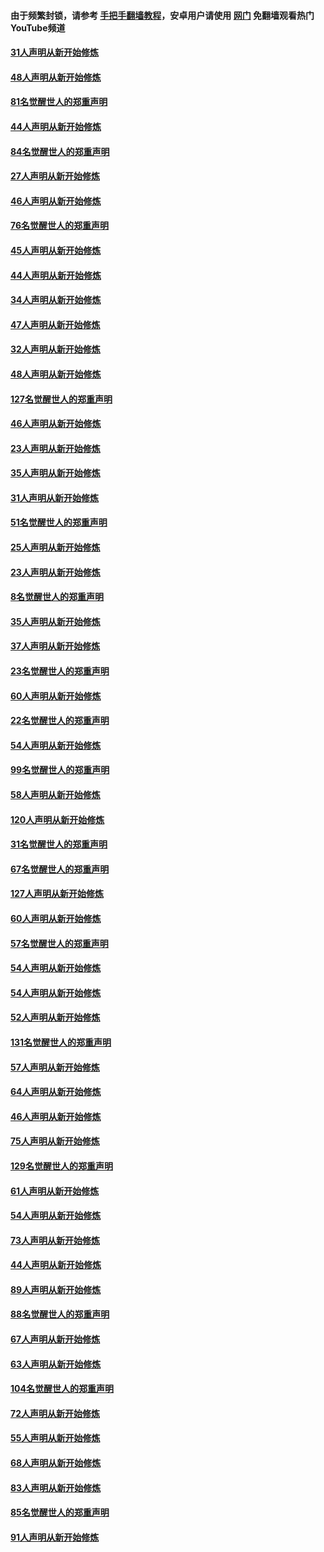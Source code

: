 #### 由于频繁封锁，请参考 [手把手翻墙教程](https://github.com/gfw-breaker/guides/wiki/)，安卓用户请使用 [网门](https://github.com/gfw-breaker/nogfw/blob/master/dl.md?t=03081300) 免翻墙观看热门YouTube频道 

#### [31人声明从新开始修炼](../pages/91/421763.md?t=03081300) 

#### [48人声明从新开始修炼](../pages/91/421605.md?t=03081300) 

#### [81名觉醒世人的郑重声明](../pages/91/421656.md?t=03081300) 

#### [44人声明从新开始修炼](../pages/91/421544.md?t=03081300) 

#### [84名觉醒世人的郑重声明](../pages/91/421543.md?t=03081300) 

#### [27人声明从新开始修炼](../pages/91/421465.md?t=03081300) 

#### [46人声明从新开始修炼](../pages/91/421454.md?t=03081300) 

#### [76名觉醒世人的郑重声明](../pages/91/421453.md?t=03081300) 

#### [45人声明从新开始修炼](../pages/91/421452.md?t=03081300) 

#### [44人声明从新开始修炼](../pages/91/421422.md?t=03081300) 

#### [34人声明从新开始修炼](../pages/91/421322.md?t=03081300) 

#### [47人声明从新开始修炼](../pages/91/421264.md?t=03081300) 

#### [32人声明从新开始修炼](../pages/91/421225.md?t=03081300) 

#### [48人声明从新开始修炼](../pages/91/421202.md?t=03081300) 

#### [127名觉醒世人的郑重声明](../pages/91/421224.md?t=03081300) 

#### [46人声明从新开始修炼](../pages/91/421203.md?t=03081300) 

#### [23人声明从新开始修炼](../pages/91/421138.md?t=03081300) 

#### [35人声明从新开始修炼](../pages/91/421122.md?t=03081300) 

#### [31人声明从新开始修炼](../pages/91/421081.md?t=03081300) 

#### [51名觉醒世人的郑重声明](../pages/91/421080.md?t=03081300) 

#### [25人声明从新开始修炼](../pages/91/421020.md?t=03081300) 

#### [23人声明从新开始修炼](../pages/91/420884.md?t=03081300) 

#### [8名觉醒世人的郑重声明](../pages/91/420883.md?t=03081300) 

#### [35人声明从新开始修炼](../pages/91/420809.md?t=03081300) 

#### [37人声明从新开始修炼](../pages/91/420766.md?t=03081300) 

#### [23名觉醒世人的郑重声明](../pages/91/420765.md?t=03081300) 

#### [60人声明从新开始修炼](../pages/91/420727.md?t=03081300) 

#### [22名觉醒世人的郑重声明](../pages/91/420726.md?t=03081300) 

#### [54人声明从新开始修炼](../pages/91/420529.md?t=03081300) 

#### [99名觉醒世人的郑重声明](../pages/91/420528.md?t=03081300) 

#### [58人声明从新开始修炼](../pages/91/420198.md?t=03081300) 

#### [120人声明从新开始修炼](../pages/91/420141.md?t=03081300) 

#### [31名觉醒世人的郑重声明](../pages/91/420197.md?t=03081300) 

#### [67名觉醒世人的郑重声明](../pages/91/420140.md?t=03081300) 

#### [127人声明从新开始修炼](../pages/91/420082.md?t=03081300) 

#### [60人声明从新开始修炼](../pages/91/420081.md?t=03081300) 

#### [57名觉醒世人的郑重声明](../pages/91/420080.md?t=03081300) 

#### [54人声明从新开始修炼](../pages/91/419533.md?t=03081300) 

#### [54人声明从新开始修炼](../pages/91/419532.md?t=03081300) 

#### [52人声明从新开始修炼](../pages/91/419531.md?t=03081300) 

#### [131名觉醒世人的郑重声明](../pages/91/419530.md?t=03081300) 

#### [57人声明从新开始修炼](../pages/91/419430.md?t=03081300) 

#### [64人声明从新开始修炼](../pages/91/419429.md?t=03081300) 

#### [46人声明从新开始修炼](../pages/91/419428.md?t=03081300) 

#### [75人声明从新开始修炼](../pages/91/419427.md?t=03081300) 

#### [129名觉醒世人的郑重声明](../pages/91/419426.md?t=03081300) 

#### [61人声明从新开始修炼](../pages/91/419198.md?t=03081300) 

#### [54人声明从新开始修炼](../pages/91/419197.md?t=03081300) 

#### [73人声明从新开始修炼](../pages/91/419196.md?t=03081300) 

#### [44人声明从新开始修炼](../pages/91/419075.md?t=03081300) 

#### [89人声明从新开始修炼](../pages/91/419074.md?t=03081300) 

#### [88名觉醒世人的郑重声明](../pages/91/419195.md?t=03081300) 

#### [67人声明从新开始修炼](../pages/91/419073.md?t=03081300) 

#### [63人声明从新开始修炼](../pages/91/419072.md?t=03081300) 

#### [104名觉醒世人的郑重声明](../pages/91/419071.md?t=03081300) 

#### [72人声明从新开始修炼](../pages/91/418902.md?t=03081300) 

#### [55人声明从新开始修炼](../pages/91/418901.md?t=03081300) 

#### [68人声明从新开始修炼](../pages/91/418900.md?t=03081300) 

#### [83人声明从新开始修炼](../pages/91/418757.md?t=03081300) 

#### [85名觉醒世人的郑重声明](../pages/91/418899.md?t=03081300) 

#### [91人声明从新开始修炼](../pages/91/418756.md?t=03081300) 

